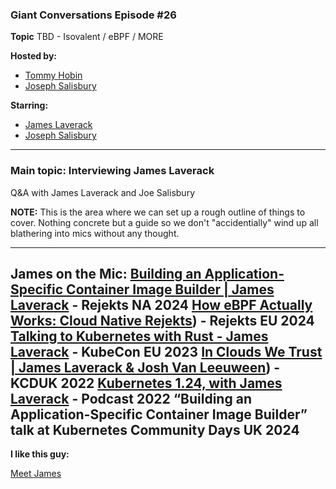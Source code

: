 ### Giant Conversations Episode #26

**Topic** 
TBD - Isovalent / eBPF / MORE 

**Hosted by:** 

* [Tommy Hobin](https://twitter.com/tommyhobin)
* [Joseph Salisbury](https://twitter.com/salisbury_joe)

**Starring:** 

* [James Laverack](https://bsky.app/profile/jamesl.bsky.social)
* [Joseph Salisbury](https://twitter.com/salisbury_joe)


------------------------------------------------------------------------------------------------------------------------------
### Main topic: Interviewing James Laverack

Q&A with James Laverack and Joe Salisbury

**NOTE:** This is the area where we can set up a rough outline of things to cover. Nothing concrete but a guide so we don't "accidentially" wind up all blathering into mics without any thought.

------------------------------------------------------------------------------------------------------------------------------

James on the Mic:
[Building an Application-Specific Container Image Builder | James Laverack](https://www.youtube.com/watch?v=NAgxyyL-7LI) - Rejekts NA 2024 [How eBPF Actually Works: Cloud Native Rejekts](https://youtu.be/3GiNT44M1m4?si=gHT66qkijaniI353)) - Rejekts EU 2024 
[Talking to Kubernetes with Rust - James Laverack](https://www.youtube.com/watch?v=Kp6GQjZixPE) - KubeCon EU 2023
[In Clouds We Trust | James Laverack & Josh Van Leeuween](https://www.youtube.com/watch?v=EaSfAf1ynA0)) - KCDUK 2022
[Kubernetes 1.24, with James Laverack](https://kubernetespodcast.com/episode/178-kubernetes-1.24/) - Podcast 2022
“Building an Application-Specific Container Image Builder” talk at Kubernetes Community Days UK 2024
------------------------------------------------------------------------------------------------------------------------------

**I like this guy:**

[Meet James](https://laverack.dev/)


